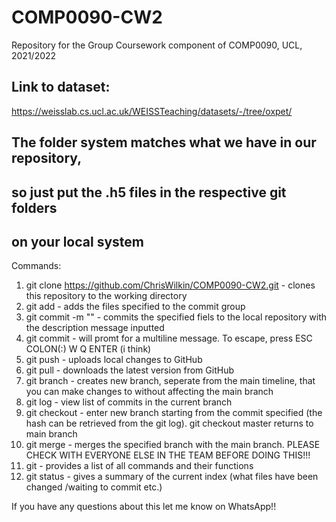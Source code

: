 # COMP0090-CW2
Repository for the Group Coursework component of COMP0090, UCL, 2021/2022

   
## Link to dataset:
https://weisslab.cs.ucl.ac.uk/WEISSTeaching/datasets/-/tree/oxpet/
## The folder system matches what we have in our repository, 
## so just put the .h5 files in the respective git folders 
## on your local system

Commands:
1. git clone https://github.com/ChrisWilkin/COMP0090-CW2.git - clones this repository to the working directory
2. git add <filename> - adds the files specified to the commit group
3. git commit -m "<description>" - commits the specified fiels to the local repository with the description message inputted
4. git commit - will promt for a multiline message. To escape, press ESC COLON(:) W Q ENTER (i think)
5. git push - uploads local changes to GitHub
6. git pull - downloads the latest version from GitHub
7. git branch <branch name> - creates new branch, seperate from the main timeline, that you can make changes to without affecting the main branch
8. git log - view list of commits in the current branch
9. git checkout <hash> - enter new branch starting from the commit specified (the hash can be retrieved from the git log). git checkout master returns to main branch
10. git merge <branch> - merges the specified branch with the main branch. PLEASE CHECK WITH EVERYONE ELSE IN THE TEAM BEFORE DOING THIS!!!
11. git - provides a list of all commands and their functions
12. git status - gives a summary of the current index (what files have been changed /waiting to commit etc.)
  


If you have any questions about this let me know on WhatsApp!!
